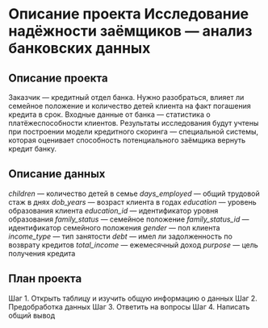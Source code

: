 # Описание проекта Исследование надёжности заёмщиков — анализ банковских данных

## Описание проекта

Заказчик — кредитный отдел банка. Нужно разобраться, влияет ли семейное положение и количество детей клиента на факт погашения кредита в срок. Входные данные от банка — статистика о платёжеспособности клиентов.
Результаты исследования будут учтены при построении модели кредитного скоринга — специальной системы, которая оценивает способность потенциального заёмщика вернуть кредит банку.

## Описание данных
  
*children* — количество детей в семье
*days_employed* — общий трудовой стаж в днях
*dob_years* — возраст клиента в годах
*education* — уровень образования клиента
*education_id* — идентификатор уровня образования
*family_status* — семейное положение
*family_status_id* — идентификатор семейного положения
*gender* — пол клиента
*income_type* — тип занятости
*debt* — имел ли задолженность по возврату кредитов
*total_income* — ежемесячный доход
*purpose* — цель получения кредита


## План проекта
  
Шаг 1. Открыть таблицу и изучить общую информацию о данных
Шаг 2. Предобработка данных
Шаг 3. Ответить на вопросы
Шаг 4. Написать общий вывод